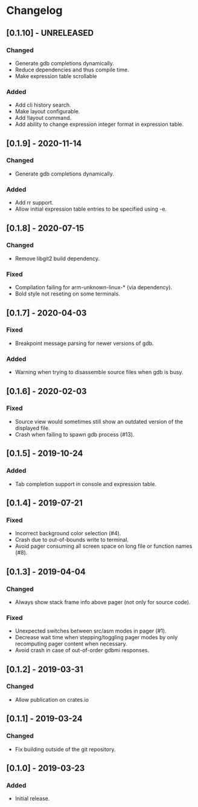# Changelog

## [0.1.10] - UNRELEASED
### Changed
- Generate gdb completions dynamically.
- Reduce dependencies and thus compile time.
- Make expression table scrollable
### Added
- Add cli history search.
- Make layout configurable.
- Add !layout command.
- Add ability to change expression integer format in expression table.

## [0.1.9] - 2020-11-14
### Changed
- Generate gdb completions dynamically.
### Added
- Add rr support.
- Allow initial expression table entries to be specified using -e.

## [0.1.8] - 2020-07-15
### Changed
- Remove libgit2 build dependency.
### Fixed
- Compilation failing for arm-unknown-linux-* (via dependency).
- Bold style not reseting on some terminals.

## [0.1.7] - 2020-04-03
### Fixed
- Breakpoint message parsing for newer versions of gdb.
### Added
- Warning when trying to disassemble source files when gdb is busy.

## [0.1.6] - 2020-02-03
### Fixed
- Source view would sometimes still show an outdated version of the displayed file.
- Crash when failing to spawn gdb process (#13).

## [0.1.5] - 2019-10-24
### Added
- Tab completion support in console and expression table.

## [0.1.4] - 2019-07-21
### Fixed
- Incorrect background color selection (#4).
- Crash due to out-of-bounds write to terminal.
- Avoid pager consuming all screen space on long file or function names (#8).

## [0.1.3] - 2019-04-04
### Changed
- Always show stack frame info above pager (not only for source code).
### Fixed
- Unexpected switches between src/asm modes in pager (#1).
- Decrease wait time when stepping/toggling pager modes by only recomputing pager content when necessary.
- Avoid crash in case of out-of-order gdbmi responses.

## [0.1.2] - 2019-03-31
### Changed
- Allow publication on crates.io

## [0.1.1] - 2019-03-24
### Changed
- Fix building outside of the git repository.

## [0.1.0] - 2019-03-23
### Added
- Initial release.
